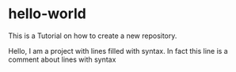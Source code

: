 # hello-world
This is a Tutorial on how to create a new repository.

Hello, I am a project with lines filled with syntax. In fact this line is a comment about lines with syntax
